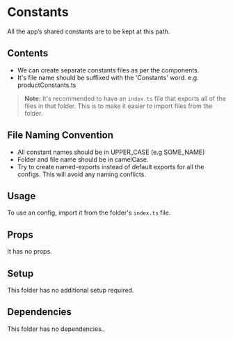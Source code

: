 # Constants

All the app’s shared constants are to be kept at this path.

## Contents

- We can create separate constants files as per the components.
- It's file name should be suffixed with the 'Constants' word. e.g. productConstants.ts

> **Note:** It's recommended to have an `index.ts` file that exports all of the files in that folder. This is to make it easier to import files from the folder.

## File Naming Convention

- All constant names should be in UPPER_CASE (e.g SOME_NAME)
- Folder and file name should be in camelCase.
- Try to create named-exports instead of default exports for all the configs. This will avoid any naming conflicts.

## Usage

To use an config, import it from the folder's `index.ts` file.

## Props

It has no props.

## Setup

This folder has no additional setup required.

## Dependencies

This folder has no dependencies..
